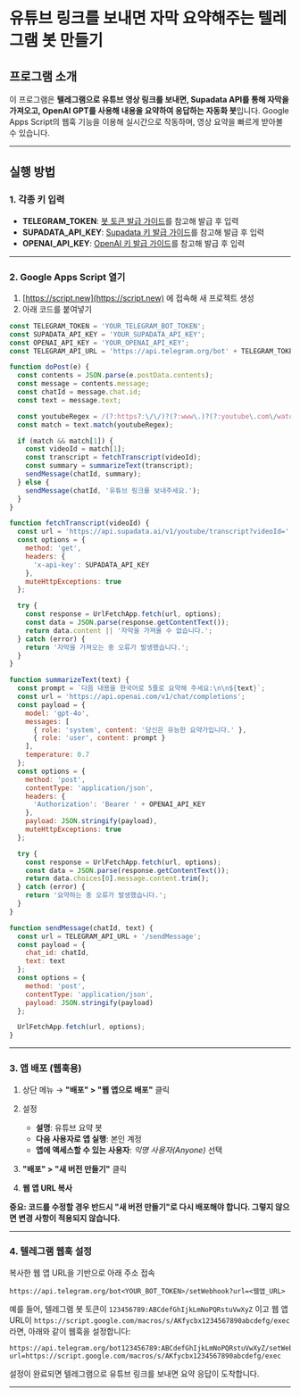 # 유튜브 링크를 보내면 자막 요약해주는 텔레그램 봇 만들기

## 프로그램 소개

이 프로그램은 **텔레그램으로 유튜브 영상 링크를 보내면, Supadata API를 통해 자막을 가져오고, OpenAI GPT를 사용해 내용을 요약하여 응답하는 자동화 봇**입니다.
Google Apps Script의 웹훅 기능을 이용해 실시간으로 작동하며, 영상 요약을 빠르게 받아볼 수 있습니다.

---

## 실행 방법

### 1. 각종 키 입력

* **TELEGRAM\_TOKEN**: [봇 토큰 발급 가이드](https://github.com/dabidstudio/dabidstudio_guides/blob/main/get_telegram_token.md)를 참고해 발급 후 입력
* **SUPADATA\_API\_KEY**: [Supadata 키 발급 가이드](https://github.com/dabidstudio/dabidstudio_guides/blob/main/get_supadata_apikey.md)를 참고해 발급 후 입력
* **OPENAI\_API\_KEY**: [OpenAI 키 발급 가이드](https://github.com/dabidstudio/dabidstudio_guides/blob/main/get-openai-api-key.md)를 참고해 발급 후 입력

---

### 2. Google Apps Script 열기

1. [https://script.new](https://script.new) 에 접속해 새 프로젝트 생성
2. 아래 코드를 붙여넣기

```javascript
const TELEGRAM_TOKEN = 'YOUR_TELEGRAM_BOT_TOKEN';
const SUPADATA_API_KEY = 'YOUR_SUPADATA_API_KEY';
const OPENAI_API_KEY = 'YOUR_OPENAI_API_KEY';
const TELEGRAM_API_URL = 'https://api.telegram.org/bot' + TELEGRAM_TOKEN;

function doPost(e) {
  const contents = JSON.parse(e.postData.contents);
  const message = contents.message;
  const chatId = message.chat.id;
  const text = message.text;

  const youtubeRegex = /(?:https?:\/\/)?(?:www\.)?(?:youtube\.com\/watch\?v=|youtu\.be\/)([\w\-]{11})/;
  const match = text.match(youtubeRegex);

  if (match && match[1]) {
    const videoId = match[1];
    const transcript = fetchTranscript(videoId);
    const summary = summarizeText(transcript);
    sendMessage(chatId, summary);
  } else {
    sendMessage(chatId, '유튜브 링크를 보내주세요.');
  }
}

function fetchTranscript(videoId) {
  const url = 'https://api.supadata.ai/v1/youtube/transcript?videoId=' + videoId + '&text=true';
  const options = {
    method: 'get',
    headers: {
      'x-api-key': SUPADATA_API_KEY
    },
    muteHttpExceptions: true
  };

  try {
    const response = UrlFetchApp.fetch(url, options);
    const data = JSON.parse(response.getContentText());
    return data.content || '자막을 가져올 수 없습니다.';
  } catch (error) {
    return '자막을 가져오는 중 오류가 발생했습니다.';
  }
}

function summarizeText(text) {
  const prompt = `다음 내용을 한국어로 5줄로 요약해 주세요:\n\n${text}`;
  const url = 'https://api.openai.com/v1/chat/completions';
  const payload = {
    model: 'gpt-4o',
    messages: [
      { role: 'system', content: '당신은 유능한 요약가입니다.' },
      { role: 'user', content: prompt }
    ],
    temperature: 0.7
  };
  const options = {
    method: 'post',
    contentType: 'application/json',
    headers: {
      'Authorization': 'Bearer ' + OPENAI_API_KEY
    },
    payload: JSON.stringify(payload),
    muteHttpExceptions: true
  };

  try {
    const response = UrlFetchApp.fetch(url, options);
    const data = JSON.parse(response.getContentText());
    return data.choices[0].message.content.trim();
  } catch (error) {
    return '요약하는 중 오류가 발생했습니다.';
  }
}

function sendMessage(chatId, text) {
  const url = TELEGRAM_API_URL + '/sendMessage';
  const payload = {
    chat_id: chatId,
    text: text
  };
  const options = {
    method: 'post',
    contentType: 'application/json',
    payload: JSON.stringify(payload)
  };

  UrlFetchApp.fetch(url, options);
}
```

---

### 3. 앱 배포 (웹훅용)

1. 상단 메뉴 → **"배포" > "웹 앱으로 배포"** 클릭
2. 설정

   * **설명**: 유튜브 요약 봇
   * **다음 사용자로 앱 실행**: 본인 계정
   * **앱에 액세스할 수 있는 사용자**: *익명 사용자(Anyone)* 선택
3. **"배포" > "새 버전 만들기"** 클릭
4. **웹 앱 URL 복사**

**중요: 코드를 수정할 경우 반드시 "새 버전 만들기"로 다시 배포해야 합니다. 그렇지 않으면 변경 사항이 적용되지 않습니다.**

---

### 4. 텔레그램 웹훅 설정

복사한 웹 앱 URL을 기반으로 아래 주소 접속

```
https://api.telegram.org/bot<YOUR_BOT_TOKEN>/setWebhook?url=<웹앱_URL>
```
예를 들어, 텔레그램 봇 토큰이 `123456789:ABCdefGhIjkLmNoPQRstuVwXyZ` 이고
웹 앱 URL이 `https://script.google.com/macros/s/AKfycbx1234567890abcdefg/exec` 라면,
아래와 같이 웹훅을 설정합니다:

```
https://api.telegram.org/bot123456789:ABCdefGhIjkLmNoPQRstuVwXyZ/setWebhook?url=https://script.google.com/macros/s/AKfycbx1234567890abcdefg/exec
```

설정이 완료되면 텔레그램으로 유튜브 링크를 보내면 요약 응답이 도착합니다.

---


